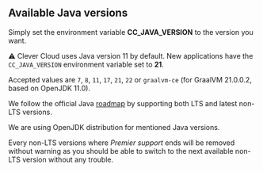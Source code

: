## Available Java versions

Simply set the environment variable **CC_JAVA_VERSION** to the version you want.


⚠️ Clever Cloud uses Java version 11 by default. New applications have the `CC_JAVA_VERSION` environment variable set to **21**.

Accepted values are `7`, `8`, `11`, `17`, `21`, `22` or `graalvm-ce` (for GraalVM 21.0.0.2, based on OpenJDK 11.0).

We follow the official Java [roadmap](https://www.oracle.com/java/technologies/java-se-support-roadmap.html) by supporting both LTS and latest non-LTS versions.

We are using OpenJDK distribution for mentioned Java versions.

Every non-LTS versions where _Premier support_ ends will be removed without warning as you should be able to switch to the next available non-LTS version without any trouble.
